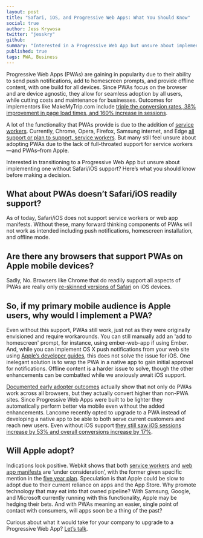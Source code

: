 ```yaml
---
layout: post
title: "Safari, iOS, and Progressive Web Apps: What You Should Know"
social: true
author: Jess Krywosa
twitter: "jesskry"
github:
summary: "Interested in a Progressive Web App but unsure about implementing one without Safari/iOS support? Here’s what you should know before making a decision."
published: true
tags: PWA, Business
---
```


Progressive Web Apps (PWAs) are gaining in popularity due to their ability to send push notifications, add to homescreen prompts, and provide offline content, with one build for all devices. Since PWAs focus on the browser and are device agnostic, they allow for seamless adoption by all users, while cutting costs and maintenance for businesses. Outcomes for implementors like MakeMyTrip.com include [triple the conversion rates, 38% improvement in page load times, and 160% increase in sessions](https://developers.google.com/web/showcase/2017/make-my-trip). 

A lot of the functionality that PWAs provide is due to the addition of [service workers](https://developers.google.com/web/fundamentals/getting-started/primers/service-workers). Currently, Chrome, Opera, Firefox, Samsung internet, and Edge [all support or plan to support, service workers](https://jakearchibald.github.io/isserviceworkerready/). But many still feel unsure about adopting PWAs due to the lack of full-throated support for service workers—and PWAs–from Apple. 

Interested in transitioning to a Progressive Web App but unsure about implementing one without Safari/iOS support? Here’s what you should know before making a decision. 

## What about PWAs doesn’t Safari/iOS readily support?

As of today, Safari/iOS does not support service workers or web app manifests. Without these, many forward thinking components of PWAs will not work as intended including push notifications, homescreen installation, and offline mode. 

## Are there any browsers that support PWAs on Apple mobile devices? 

Sadly, No. Browsers like Chrome that do readily support all aspects of PWAs are really only [re-skinned versions of Safari](https://www.digitalcommerce360.com/2017/05/02/apples-dirty-little-secret-about-chrome/) on iOS devices.

## So, if my primary mobile audience is Apple users, why would I implement a PWA?

Even without this support, PWAs still work, just not as they were originally envisioned and require workarounds. You can still manually add an 'add to homescreen' prompt, for instance, using ember-web-app if using Ember. And, while you can implement OS X push notifications from your web site using [Apple’s developer guides](https://developer.apple.com/library/content/documentation/NetworkingInternet/Conceptual/NotificationProgrammingGuideForWebsites/Introduction/Introduction.html), this does not solve the issue for iOS. One inelegant solution is to wrap the PWA in a native app to gain initial approval for notifications. Offline content is a harder issue to solve, though the other enhancements can be combatted while we anxiously await iOS support. 

[Documented early adopter outcomes](https://developers.google.com/web/showcase/2017/) actually show that not only do PWAs work across all browsers, but they actually convert higher than non-PWA sites. Since Progressive Web Apps were built to be lighter they automatically perform better via mobile even without the added enhancements. Lancome recently opted to upgrade to a PWA instead of developing a native app to be able to both serve current customers and reach new users. Even without iOS support [they still saw iOS sessions increase by 53% and overall conversions increase by 17%](https://developers.google.com/web/showcase/2017/lancome). 

## Will Apple adopt?

Indications look positive. Webkit shows that both [service workers](https://webkit.org/status/#specification-service-workers) and [web app manifests](https://webkit.org/status/#specification-web-app-manifest) are ‘under consideration’, with the former given specific mention in the [five year plan](https://webkit.org/status/#specification-web-app-manifest). Speculation is that Apple could be slow to adopt due to their current reliance on apps and the App Store. Why promote technology that may eat into that owned pipeline? With Samsung, Google, and Microsoft currently running with this functionality, Apple may be hedging their bets. And with PWAs meaning an easier, single point of contact with consumers, will apps soon be a thing of the past? 

Curious about what it would take for your company to upgrade to a Progressive Web App? [Let’s talk](https://dockyard.com/contact/hire-us).
